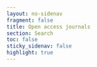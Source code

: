 ```yaml
---
layout: no-sidenav
fragment: false
title: Open access journals
section: Search
toc: false
sticky_sidenav: false
highlight: true
---
```

